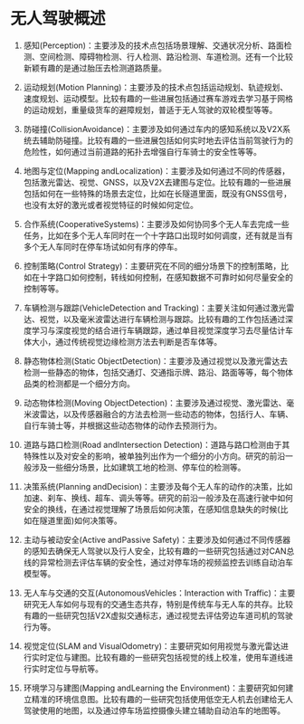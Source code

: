 # 无人驾驶概述

1. 感知(Perception)：主要涉及的技术点包括场景理解、交通状况分析、路面检测、空间检测、障碍物检测、行人检测、路沿检测、车道检测。还有一个比较新颖有趣的是通过胎压去检测道路质量。

2. 运动规划(Motion Planning)：主要涉及的技术点包括运动规划、轨迹规划、速度规划、运动模型。比较有趣的一些进展包括通过赛车游戏去学习基于网格的运动规划，重量级货车的避障规划，普适于无人驾驶的双轮模型等等。

3. 防碰撞(CollisionAvoidance)：主要涉及如何通过车内的感知系统以及V2X系统去辅助防碰撞。比较有趣的一些进展包括如何实时地去评估当前驾驶行为的危险性，如何通过当前道路的拓扑去增强自行车骑士的安全性等等。

4. 地图与定位(Mapping andLocalization)：主要涉及如何通过不同的传感器，包括激光雷达、视觉、GNSS，以及V2X去建图与定位。比较有趣的一些进展包括如何在一些特殊的场景去定位，比如在长隧道里面，既没有GNSS信号，也没有太好的激光或者视觉特征的时候如何定位。

5. 合作系统(CooperativeSystems)：主要涉及如何协同多个无人车去完成一些任务，比如在多个无人车同时在一个十字路口出现时如何调度，还有就是当有多个无人车同时在停车场试如何有序的停车。

6. 控制策略(Control Strategy)：主要研究在不同的细分场景下的控制策略，比如在十字路口如何控制，转线如何控制，在感知数据不可靠时如何尽量安全的控制等等。

7. 车辆检测与跟踪(VehicleDetection and Tracking)：主要关注如何通过激光雷达、视觉，以及毫米波雷达进行车辆检测与跟踪。比较有趣的工作包括通过深度学习与深度视觉的结合进行车辆跟踪，通过单目视觉深度学习去尽量估计车体大小，通过传统视觉边缘检测方法去判断是否车体等。

8. 静态物体检测(Static ObjectDetection)：主要涉及通过视觉以及激光雷达去检测一些静态的物体，包括交通灯、交通指示牌、路沿、路面等等，每个物体品类的检测都是一个细分方向。

9. 动态物体检测(Moving ObjectDetection)：主要涉及通过视觉、激光雷达、毫米波雷达，以及传感器融合的方法去检测一些动态的物体，包括行人、车辆、自行车骑士等，并根据这些动态物体的动作去预测行为。

10. 道路与路口检测(Road andIntersection Detection)：道路与路口检测由于其特殊性以及对安全的影响，被单独列出作为一个细分的小方向。研究的前沿一般涉及一些细分场景，比如建筑工地的检测、停车位的检测等。

11. 决策系统(Planning andDecision)：主要涉及每个无人车的动作的决策，比如加速、刹车、换线、超车、调头等等。研究的前沿一般涉及在高速行驶中如何安全的换线，在通过视觉理解了场景后如何决策，在感知信息缺失的时候(比如在隧道里面)如何决策等。

12. 主动与被动安全(Active andPassive Safety)：主要涉及如何通过不同传感器的感知去确保无人驾驶以及行人安全，比较有趣的一些研究包括通过对CAN总线的异常检测去评估车辆的安全性，通过对停车场的视频监控去训练自动泊车模型等。

13. 无人车与交通的交互(AutonomousVehicles：Interaction with Traffic)：主要研究无人车如何与现有的交通生态共存，特别是传统车与无人车的共存。比较有趣的一些研究包括V2X虚拟交通标志，通过视觉去评估旁边车道司机的驾驶行为等。

14. 视觉定位(SLAM and VisualOdometry)：主要研究如何用视觉与激光雷达进行实时定位与建图。比较有趣的一些研究包括视觉的线上校准，使用车道线进行实时定位与导航等。

15. 环境学习与建图(Mapping andLearning the Environment)：主要研究如何建立精准的环境信息图。比较有趣的一些研究包括使用低空无人机去创建给无人驾驶使用的地图，以及通过停车场监控摄像头建立辅助自动泊车的地图等。